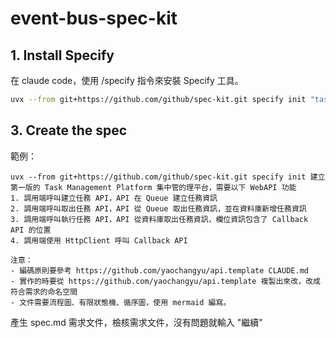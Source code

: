 # event-bus-spec-kit

## 1. Install Specify

在 claude code，使用 /specify 指令來安裝 Specify 工具。

```bash
uvx --from git+https://github.com/github/spec-kit.git specify init "task-management"
```

## 3. Create the spec

範例：

```text
uvx --from git+https://github.com/github/spec-kit.git specify init 建立第一版的 Task Management Platform 集中管的理平台，需要以下 WebAPI 功能
1. 調用端呼叫建立任務 API，API 在 Queue 建立任務資訊
2. 調用端呼叫取出任務 API，API 從 Queue 取出任務資訊，並在資料庫新增任務資訊
3. 調用端呼叫執行任務 API，API 從資料庫取出任務資訊，欄位資訊包含了 Callback API 的位置
4. 調用端使用 HttpClient 呼叫 Callback API

注意：
- 編碼原則要參考 https://github.com/yaochangyu/api.template CLAUDE.md
- 實作的時要從 https://github.com/yaochangyu/api.template 複製出來改，改成符合需求的命名空間
- 文件需要流程圖、有限狀態機、循序圖，使用 mermaid 編寫。
```



產生 spec.md 需求文件，檢核需求文件，沒有問題就輸入 "繼續"
